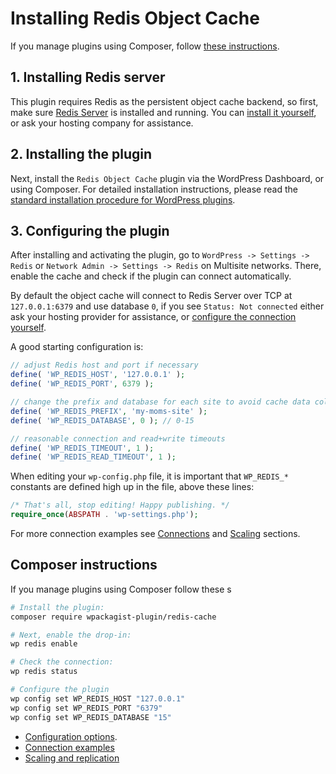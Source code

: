 # Installing Redis Object Cache

If you manage plugins using Composer, follow [these instructions](#composer-instructions).

## 1. Installing Redis server

This plugin requires Redis as the persistent object cache backend, so first, make sure [Redis Server](https://redis.io) is installed and running. You can [install it yourself](http://redis.io/topics/quickstart), or ask your hosting company for assistance.

## 2. Installing the plugin

Next, install the `Redis Object Cache` plugin via the WordPress Dashboard, or using Composer. For detailed installation instructions, please read the [standard installation procedure for WordPress plugins](https://wordpress.org/documentation/article/manage-plugins/#finding-and-installing-plugins-1).

## 3. Configuring the plugin

After installing and activating the plugin, go to `WordPress -> Settings -> Redis` or `Network Admin -> Settings -> Redis` on Multisite networks. There, enable the cache and check if the plugin can connect automatically.

By default the object cache will connect to Redis Server over TCP at `127.0.0.1:6379` and use database `0`,
if you see `Status: Not connected` either ask your hosting provider for assistance, or [configure the connection yourself](https://github.com/rhubarbgroup/redis-cache/blob/develop/README.md#configuration).

A good starting configuration is:

```php
// adjust Redis host and port if necessary 
define( 'WP_REDIS_HOST', '127.0.0.1' );
define( 'WP_REDIS_PORT', 6379 );

// change the prefix and database for each site to avoid cache data collisions
define( 'WP_REDIS_PREFIX', 'my-moms-site' );
define( 'WP_REDIS_DATABASE', 0 ); // 0-15

// reasonable connection and read+write timeouts
define( 'WP_REDIS_TIMEOUT', 1 );
define( 'WP_REDIS_READ_TIMEOUT', 1 );
```

When editing your `wp-config.php` file, it is important that `WP_REDIS_*` constants are defined high up in the file, above these lines:

```php
/* That's all, stop editing! Happy publishing. */
require_once(ABSPATH . 'wp-settings.php');
```

For more connection examples see [Connections](https://github.com/rhubarbgroup/redis-cache/blob/develop/README.md#connections) and [Scaling](https://github.com/rhubarbgroup/redis-cache/blob/develop/README.md#scaling) sections.

## Composer instructions

If you manage plugins using Composer follow these s

```bash
# Install the plugin:
composer require wpackagist-plugin/redis-cache

# Next, enable the drop-in:
wp redis enable

# Check the connection:
wp redis status

# Configure the plugin
wp config set WP_REDIS_HOST "127.0.0.1"
wp config set WP_REDIS_PORT "6379"
wp config set WP_REDIS_DATABASE "15"
```

- [Configuration options](https://github.com/rhubarbgroup/redis-cache/blob/develop/README.md#configuration).
- [Connection examples](https://github.com/rhubarbgroup/redis-cache/blob/develop/README.md#connections)
- [Scaling and replication](https://github.com/rhubarbgroup/redis-cache/blob/develop/README.md#scaling)
